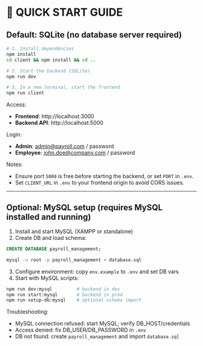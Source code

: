 # 🚀 QUICK START GUIDE

## Default: SQLite (no database server required)

```bash
# 1. Install dependencies
npm install
cd client && npm install && cd ..

# 2. Start the backend (SQLite)
npm run dev

# 3. In a new terminal, start the frontend
npm run client
```

Access:
- **Frontend**: http://localhost:3000
- **Backend API**: http://localhost:5000

Login:
- **Admin**: admin@payroll.com / password
- **Employee**: john.doe@company.com / password

Notes:
- Ensure port `5000` is free before starting the backend, or set `PORT` in `.env`.
- Set `CLIENT_URL` in `.env` to your frontend origin to avoid CORS issues.

---

## Optional: MySQL setup (requires MySQL installed and running)

1) Install and start MySQL (XAMPP or standalone)
2) Create DB and load schema:
```sql
CREATE DATABASE payroll_management;
```
```bash
mysql -u root -p payroll_management < database.sql
```
3) Configure environment: copy `env.example` to `.env` and set DB vars
4) Start with MySQL scripts:
```bash
npm run dev:mysql         # backend in dev
npm run start:mysql       # backend in prod
npm run setup-db:mysql    # optional schema import
```

Troubleshooting:
- MySQL connection refused: start MySQL; verify DB_HOST/credentials
- Access denied: fix DB_USER/DB_PASSWORD in `.env`
- DB not found: create `payroll_management` and import `database.sql`
